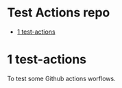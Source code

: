 Test Actions repo
================

-   [1 test-actions](#test-actions)

# 1 test-actions

To test some Github actions worflows.

